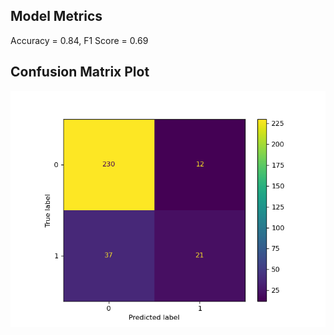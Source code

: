 ## Model Metrics

Accuracy = 0.84, F1 Score = 0.69

## Confusion Matrix Plot
![Confusion Matrix](model_results.png)
